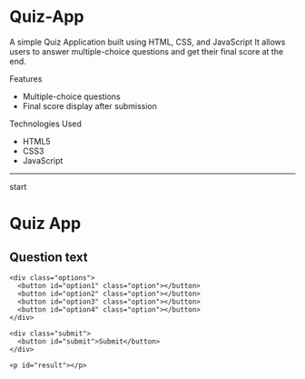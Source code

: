 # Quiz-App
A simple Quiz Application built using HTML, CSS, and JavaScript It allows users to answer multiple-choice questions and get their final score at the end.

 Features

- Multiple-choice questions
- Final score display after submission

Technologies Used

- HTML5
- CSS3
- JavaScript
-----------------------------------------------------------
start




<!DOCTYPE html>
<html lang="en">
<head>
  <meta charset="UTF-8" />
  <meta name="viewport" content="width=device-width, initial-scale=1.0"/>
  <title>Quiz App</title>
  <link rel="stylesheet" href="style.css"/>
</head>
<body>

  <h1>Quiz App</h1>

  <div class="quiz-box">
    <h2 id="question">Question text</h2>

    <div class="options">
      <button id="option1" class="option"></button>
      <button id="option2" class="option"></button>
      <button id="option3" class="option"></button>
      <button id="option4" class="option"></button>
    </div>

    <div class="submit">
      <button id="submit">Submit</button>
    </div>

    <p id="result"></p>
  </div>

  <script src="script.js"></script>
</body>
</html>
